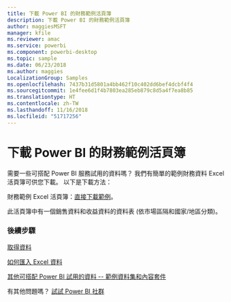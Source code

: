 ```yaml
---
title: 下載 Power BI 的財務範例活頁簿
description: 下載 Power BI 的財務範例活頁簿
author: maggiesMSFT
manager: kfile
ms.reviewer: amac
ms.service: powerbi
ms.component: powerbi-desktop
ms.topic: sample
ms.date: 06/23/2018
ms.author: maggies
LocalizationGroup: Samples
ms.openlocfilehash: 7437b31d5801a4bb462f10c402dd6bef4dcbf4f4
ms.sourcegitcommit: 1e4fee6d1f4b7803ea285eb879c8d5a4f7ea8b85
ms.translationtype: HT
ms.contentlocale: zh-TW
ms.lasthandoff: 11/16/2018
ms.locfileid: "51717256"
---
```

# <a name="download-the-financial-sample-workbook-for-power-bi"></a>下載 Power BI 的財務範例活頁簿
需要一些可搭配 Power BI 服務試用的資料嗎？ 我們有簡單的範例財務資料 Excel 活頁簿可供您下載。  以下是下載方法：

財務範例 Excel 活頁簿：[直接下載範例](http://go.microsoft.com/fwlink/?LinkID=521962)。

此活頁簿中有一個銷售資料和收益資料的資料表 (依市場區隔和國家/地區分類)。

### <a name="next-steps"></a>後續步驟
[取得資料](service-get-data.md)

[如何匯入 Excel 資料](service-excel-workbook-files.md)

[其他可搭配 Power BI 試用的資料 -- 範例資料集和內容套件](sample-datasets.md)

有其他問題嗎？ [試試 Power BI 社群](http://community.powerbi.com/)

